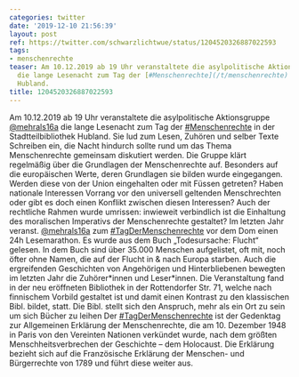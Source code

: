 ```yaml
---
categories: twitter
date: '2019-12-10 21:56:39'
layout: post
ref: https://twitter.com/schwarzlichtwue/status/1204520326887022593
tags:
- menschenrechte
teaser: Am 10.12.2019 ab 19 Uhr veranstaltete die asylpolitische Aktionsgruppe [@mehrals16a](https://twitter.com/mehrals16a)
  die lange Lesenacht zum Tag der [#Menschenrechte](/t/menschenrechte) in der Stadtteilbibliothek
  Hubland.
title: 1204520326887022593
---
```

Am 10.12.2019 ab 19 Uhr veranstaltete die asylpolitische Aktionsgruppe [@mehrals16a](https://twitter.com/mehrals16a) die lange Lesenacht zum Tag der [#Menschenrechte](/t/menschenrechte) in der Stadtteilbibliothek Hubland.
Sie lud zum Lesen, Zuhören und selber Texte Schreiben ein, die Nacht hindurch sollte rund um das Thema Menschenrechte gemeinsam diskutiert werden.
Die Gruppe klärt regelmäßig über die Grundlagen der Menschenrechte auf. Besonders auf die europäischen Werte, deren Grundlagen sie bilden wurde eingegangen. Werden diese von der Union eingehalten oder mit Füssen getreten?
Haben nationale Interessen Vorrang vor den universell geltenden Menschrechten oder gibt es doch einen Konflikt zwischen diesen Interessen? Auch der rechtliche Rahmen wurde umrissen: inwieweit verbindlich ist die Einhaltung des moralischen Imperativs der Menschenrechte gestaltet?
Im letzten Jahr veranst. [@mehrals16a](https://twitter.com/mehrals16a) zum [#TagDerMenschenrechte](/t/tagdermenschenrechte) vor dem Dom einen 24h Lesemarathon. Es wurde aus dem Buch „Todesursache: Flucht“ gelesen. In dem Buch sind über 35.000 Menschen aufgelistet, oft mit, noch öfter ohne Namen, die auf der Flucht in &amp; nach Europa starben.
Auch die ergreifenden Geschichten von Angehörigen und Hinterbliebenen bewegten im letzten Jahr die Zuhörer\*innen und Leser\*innen.
Die Veranstaltung fand in der neu eröffneten Bibliothek in der Rottendorfer Str. 71, welche nach finnischem Vorbild gestaltet ist und damit einen Kontrast zu den klassischen Bibl. bildet, statt. Die Bibl. stellt sich den Anspruch, mehr als ein Ort zu sein um sich Bücher zu leihen
Der [#TagDerMenschenrechte](/t/tagdermenschenrechte) ist der Gedenktag zur Allgemeinen Erklärung der Menschenrechte, die am 10. Dezember 1948 in Paris von den Vereinten Nationen verkündet wurde, nach dem größten Menschheitsverbrechen der Geschichte – dem Holocaust.
Die Erklärung bezieht sich auf die Französische Erklärung der Menschen- und Bürgerrechte von 1789 und führt diese weiter aus.